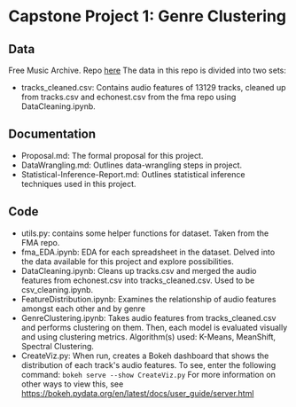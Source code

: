 # Capstone Project 1: Genre Clustering

## Data
Free Music Archive. Repo [here](https://github.com/mdeff/fma/)
The data in this repo is divided into two sets:
- tracks_cleaned.csv: Contains audio features of 13129 tracks, cleaned up from tracks.csv and echonest.csv from the fma repo using DataCleaning.ipynb.  

## Documentation
- Proposal.md: The formal proposal for this project.
- DataWrangling.md: Outlines data-wrangling steps in project. 
- Statistical-Inference-Report.md: Outlines statistical inference techniques used in this project.

## Code
- utils.py: contains some helper functions for dataset. Taken from the FMA repo.
- fma_EDA.ipynb: EDA for each spreadsheet in the dataset. Delved into the data available for this project and explore possibilities. 
- DataCleaning.ipynb: Cleans up tracks.csv and merged the audio features from echonest.csv into tracks_cleaned.csv. Used to be csv_cleaning.ipynb.
- FeatureDistribution.ipynb: Examines the relationship of audio features amongst each other and by genre
- GenreClustering.ipynb: Takes audio features from tracks_cleaned.csv and performs clustering on them. Then, each model is evaluated visually and using clustering metrics. Algorithm(s) used: K-Means, MeanShift, Spectral Clustering. 
- CreateViz.py: When run, creates a Bokeh dashboard that shows the distribution of each track's audio features. To see, enter the following command:
 `
 bokeh serve --show CreateViz.py
 `
 For more information on other ways to view this, see https://bokeh.pydata.org/en/latest/docs/user_guide/server.html
